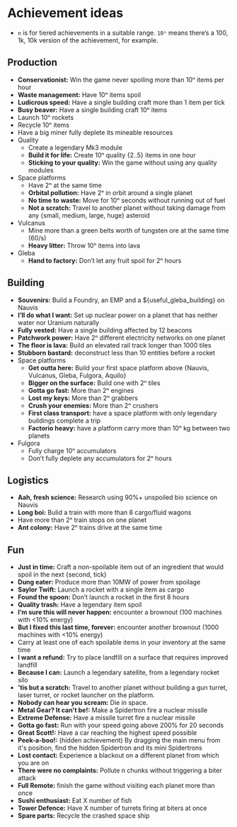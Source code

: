 # Achievement ideas

- `n` is for tiered achievements in a suitable range. `10ⁿ` means there’s a 100,
  1k, 10k version of the achievement, for example.

Production
----------

- **Conservationist:** Win the game never spoiling more than 10ⁿ items per hour
- **Waste management:** Have 10ⁿ items spoil
- **Ludicrous speed:** Have a single building craft more than 1 item per tick
- **Busy beaver:** Have a single building craft 10ⁿ items
- Launch 10ⁿ rockets
- Recycle 10ⁿ items
- Have a big miner fully deplete its mineable resources
- Quality
    - Create a legendary Mk3 module
    - **Build it for life:** Create 10ⁿ quality {2..5} items in one hour
    - **Sticking to your quality:** Win the game without using any quality
      modules
- Space platforms
    - Have 2ⁿ at the same time
    - **Orbital pollution:** Have 2ⁿ in orbit around a single planet
    - **No time to waste:** Move for 10ⁿ seconds without running out of fuel
    - **Not a scratch:** Travel to another planet without taking damage from any
      {small, medium, large, huge} asteroid
-  Vulcanus
    - Mine more than a green belts worth of tungsten ore at the same time (60/s)
    - **Heavy litter:** Throw 10ⁿ items into lava
- Gleba
    - **Hand to factory:** Don’t let any fruit spoil for 2ⁿ hours



Building
--------

- **Souvenirs:** Build a Foundry, an EMP and a ${useful_gleba_building} on
  Nauvis
- **I’ll do what I want:** Set up nuclear power on a planet that has neither
  water nor Uranium naturally
- **Fully vested:** Have a single building affected by 12 beacons
- **Patchwork power:** Have 2ⁿ different electricity networks on one planet
- **The floor is lava:** Build an elevated rail track longer than 1000 tiles
- **Stubborn bastard:** deconstruct less than 10 entities before a rocket
- Space platforms
    - **Get outta here:** Build your first space platform above {Nauvis,
      Vulcanus, Gleba, Fulgora, Aquilo}
    - **Bigger on the surface:** Build one with 2ⁿ tiles
    - **Gotta go fast:** More than 2ⁿ engines
    - **Lost my keys:** More than 2ⁿ grabbers
    - **Crush your enemies:** More than 2ⁿ crushers
    - **First class transport:** have a space platform with only legendary
      buildings complete a trip
    - **Factorio heavy:** have a platform carry more than 10ⁿ kg between two
      planets
- Fulgora
    - Fully charge 10ⁿ accumulators
    - Don’t fully deplete any accumulators for 2ⁿ hours



Logistics
---------

- **Aah, fresh science:** Research using 90%+ unspoiled bio science on Nauvis
- **Long boi:** Bulid a train with more than 8 cargo/fluid wagons
- Have more than 2ⁿ train stops on one planet
- **Ant colony:** Have 2ⁿ trains drive at the same time



Fun
---

- **Just in time:** Craft a non-spoilable item out of an ingredient that would
  spoil in the next {second, tick}
- **Dung eater:** Produce more than 10MW of power from spoilage
- **Saylor Twift:** Launch a rocket with a single item as cargo
- **Found the spoon:** Don’t launch a rocket in the first 8 hours
- **Quality trash:** Have a legendary item spoil
- **I’m sure this will never happen:** encounter a brownout (100 machines with
  <10% energy)
- **But I fixed this last time, forever:** encounter another brownout (1000
  machines with <10% energy)
- Carry at least one of each spoilable items in your inventory at the same time
- **I want a refund:** Try to place landfill on a surface that requires improved
  landfill
- **Because I can:** Launch a legendary satellite, from a legendary rocket silo
- **'tis but a scratch:** Travel to another planet without building a gun
  turret, laser turret, or rocket launcher on the platform.
- **Nobody can hear you scream:** Die in space.
- **Metal Gear? It can't be!:** Make a Spidertron fire a nuclear missile
- **Extreme Defense:** Have a missile turret fire a nuclear missile
- **Gotta go fast:** Run with your speed going above 200% for 20 seconds
- **Great Scott!:** Have a car reaching the highest speed possible
- **Peek-a-boo!:** (hidden achievement) By dragging the main menu from it's
  position, find the hidden Spidertron and its mini Spidertrons
- **Lost contact:** Experience a blackout on a different planet from which you
  are on
- **There were no complaints:** Pollute n chunks without triggering a biter
  attack
- **Full Remote:** finish the game without visiting each planet more than once
- **Sushi enthusiast:** Eat X number of fish
- **Tower Defence:** Have X number of turrets firing at biters at once
- **Spare parts:** Recycle the crashed space ship
